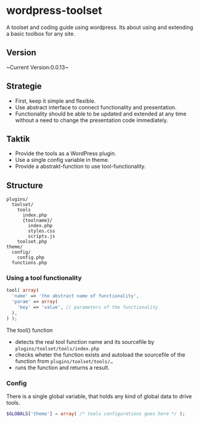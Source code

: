 wordpress-toolset
===============

A toolset and coding guide using wordpress.
Its about using and extending a basic toolbox for any site.

Version
---------------
~Current Version:0.0.13~

Strategie
---------------
- First, keep it simple and flexible.
- Use abstract interface to connect functionality and presentation.
- Functionality should be able to be updated and extended at any time without a need to change the presentation code immediately.

Taktik
---------------
- Provide the tools as a WordPress plugin.
- Use a single config variable in theme.
- Provide a abstrakt-function to use tool-functionality.

Structure
---------------

    plugins/
      toolset/
        tools
          index.php
          {toolname}/
            index.php
            styles.css
            scripts.js
        toolset.php
    theme/
      config/
        config.php
      functions.php
    
### Using a tool functionality

````php
tool( array(
  'name' => 'the abstract name of functionality',
  'param' => array(
    'key' => 'value', // parameters of the functionality
  ),
) );
````
The tool() function
  - detects the real tool function name and its sourcefile by <code>plugins/toolset/tools/index.php</code> 
  - checks wheter the function exists and autoload the sourcefile of the function from <code>plugins/toolset/tools/…</code> 
  - runs the function and returns a result.

### Config

There is a single global variable, that holds any kind of global data to drive tools.
````php
$GLOBALS['theme'] = array( /* tools configurations goes here */ );
````
